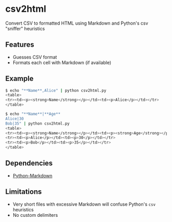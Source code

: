 csv2html
========

Convert CSV to formatted HTML using Markdown and Python's csv "sniffer" heuristics

Features
--------

* Guesses CSV format
* Formats each cell with Markdown (if available)

Example
-------

````bash
$ echo "**Name**,Alice" | python csv2html.py 
<table>
<tr><td><p><strong>Name</strong></p></td><td><p>Alice</p></td></tr>
</table>
````

````bash
$ echo "**Name**|**Age**
Alice|30
Bob|35" | python csv2html.py
<table>
<tr><td><p><strong>Name</strong></p></td><td><p><strong>Age</strong></p></td></tr>
<tr><td><p>Alice</p></td><td><p>30</p></td></tr>
<tr><td><p>Bob</p></td><td><p>35</p></td></tr>
</table>
````

Dependencies
------------

* [Python-Markdown](http://packages.python.org/Markdown/install.html)

Limitations
-----------

* Very short files with excessive Markdown will confuse Python's `csv` heuristics 
* No custom delimiters
